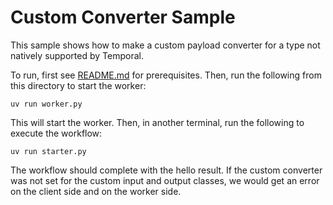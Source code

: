 # Custom Converter Sample

This sample shows how to make a custom payload converter for a type not natively supported by Temporal.

To run, first see [README.md](../README.md) for prerequisites. Then, run the following from this directory to start the
worker:

    uv run worker.py

This will start the worker. Then, in another terminal, run the following to execute the workflow:

    uv run starter.py

The workflow should complete with the hello result. If the custom converter was not set for the custom input and output
classes, we would get an error on the client side and on the worker side.